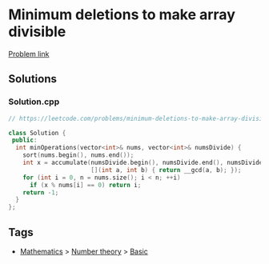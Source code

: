 # Minimum deletions to make array divisible

[Problem link](https://leetcode.com/problems/minimum-deletions-to-make-array-divisible)

## Solutions


### Solution.cpp
```cpp
// https://leetcode.com/problems/minimum-deletions-to-make-array-divisible

class Solution {
 public:
  int minOperations(vector<int>& nums, vector<int>& numsDivide) {
    sort(nums.begin(), nums.end());
    int x = accumulate(numsDivide.begin(), numsDivide.end(), numsDivide[0],
                       [](int a, int b) { return __gcd(a, b); });
    for (int i = 0, n = nums.size(); i < n; ++i)
      if (x % nums[i] == 0) return i;
    return -1;
  }
};
```
## Tags

* [Mathematics](/Collections/mathematics.md#mathematics) > [Number theory](/Collections/mathematics.md#number-theory) > [Basic](/Collections/mathematics.md#basic)
